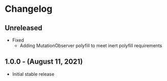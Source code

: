 # Changelog

## Unreleased

* Fixed
  * Adding MutationObserver polyfill to meet inert polyfill requirements

## 1.0.0 - (August 11, 2021)

* Initial stable release
